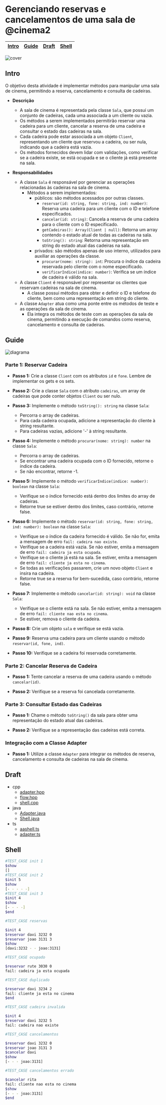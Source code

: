 # Gerenciando reservas e cancelamentos de uma sala de @cinema2

<!-- toch -->
[Intro](#intro) | [Guide](#guide) | [Draft](#draft) | [Shell](#shell)
-- | -- | -- | --
<!-- toch -->

![cover](cover.jpg)

## Intro

O objetivo desta atividade é implementar métodos para manipular uma sala de cinema, permitindo a reserva, cancelamento e consulta de cadeiras.

- **Descrição**
  - A sala de cinema é representada pela classe `Sala`, que possui um conjunto de cadeiras, cada uma associada a um cliente ou vazia.
  - Os métodos a serem implementados permitirão reservar uma cadeira para um cliente, cancelar a reserva de uma cadeira e consultar o estado das cadeiras na sala.
  - Cada cadeira pode estar associada a um objeto `Client`, representando um cliente que reservou a cadeira, ou ser nula, indicando que a cadeira está vazia.
  - Os métodos fornecidos devem lidar com validações, como verificar se a cadeira existe, se está ocupada e se o cliente já está presente na sala.

- **Responsabilidades**
  - A classe `Sala` é responsável por gerenciar as operações relacionadas às cadeiras na sala de cinema.
    - Métodos a serem implementados:
      - públicos: são métodos acessados por outras classes.
        - `reservar(id: string, fone: string, ind: number)`: Reserva uma cadeira para um cliente com o ID e telefone especificados.
        - `cancelar(id: string)`: Cancela a reserva de uma cadeira para o cliente com o ID especificado.
        - `getCadeiras(): Array(Client | null)`: Retorna um array contendo o estado atual de todas as cadeiras na sala.
        - `toString(): string`: Retorna uma representação em string do estado atual das cadeiras na sala.
      - privados: são métodos apenas de uso interno, utilizados para auxiliar as operações da classe.
        - `procurar(nome: string): int`: Procura o índice da cadeira reservada pelo cliente com o nome especificado.
        - `verificarIndice(indice: number)`: Verifica se um índice de cadeira é válido na sala.
  - A classe `Client` é responsável por representar os clientes que reservam cadeiras na sala de cinema.
    - A classe possui métodos para obter e definir o ID e telefone do cliente, bem como uma representação em string do cliente.
  - A classe `Adapter` atua como uma ponte entre os métodos de teste e as operações da sala de cinema.
    - Ela integra os métodos de teste com as operações da sala de cinema, permitindo a execução de comandos como reserva, cancelamento e consulta de cadeiras.

## Guide

![diagrama](diagrama.png)

### Parte 1: Reservar Cadeira

- **Passo 1:** Crie a classe `Client` com os atributos `id` e `fone`. Lembre de implementar os gets e os sets.

- **Passo 2:** Crie a classe `Sala` com o atributo `cadeiras`, um array de cadeiras que pode conter objetos `Client` ou ser nulo.

- **Passo 3:** Implemente o método `toString(): string` na classe `Sala`:
  - Percorra o array de cadeiras.
  - Para cada cadeira ocupada, adicione a representação do cliente à string resultante.
  - Para cadeiras vazias, adicione '-' à string resultante.

- **Passo 4:** Implemente o método `procurar(nome: string): number` na classe `Sala`:
  - Percorra o array de cadeiras.
  - Se encontrar uma cadeira ocupada com o ID fornecido, retorne o índice da cadeira.
  - Se não encontrar, retorne -1.

- **Passo 5:** Implemente o método `verificarIndice(indice: number): boolean` na classe `Sala`:
  - Verifique se o índice fornecido está dentro dos limites do array de cadeiras.
  - Retorne true se estiver dentro dos limites, caso contrário, retorne false.

- **Passo 6:** Implemente o método `reservar(id: string, fone: string, ind: number): boolean` na classe `Sala`:
  - Verifique se o índice da cadeira fornecido é válido. Se não for, emita a mensagem de erro `fail: cadeira nao existe`.
  - Verifique se a cadeira está vazia. Se não estiver, emita a mensagem de erro `fail: cadeira ja esta ocupada`.
  - Verifique se o cliente já está na sala. Se estiver, emita a mensagem de erro `fail: cliente ja esta no cinema`.
  - Se todas as verificações passarem, crie um novo objeto `Client` e insira na cadeira.
  - Retorne true se a reserva for bem-sucedida, caso contrário, retorne false.

- **Passo 7:** Implemente o método `cancelar(id: string): void` na classe `Sala`:
  - Verifique se o cliente está na sala. Se não estiver, emita a mensagem de erro `fail: cliente nao esta no cinema`.
  - Se estiver, remova o cliente da cadeira.

- **Passo 8:** Crie um objeto `sala` e verifique se está vazia.

- **Passo 9:** Reserva uma cadeira para um cliente usando o método `reservar(id, fone, ind)`.

- **Passo 10:** Verifique se a cadeira foi reservada corretamente.

### Parte 2: Cancelar Reserva de Cadeira

- **Passo 1:** Tente cancelar a reserva de uma cadeira usando o método `cancelar(id)`.

- **Passo 2:** Verifique se a reserva foi cancelada corretamente.

### Parte 3: Consultar Estado das Cadeiras

- **Passo 1:** Chame o método `toString()` da sala para obter uma representação do estado atual das cadeiras.

- **Passo 2:** Verifique se a representação das cadeiras está correta.

### Integração com a Classe Adapter

- **Passo 1:** Utilize a classe `Adapter` para integrar os métodos de reserva, cancelamento e consulta de cadeiras na sala de cinema.

## Draft

<!-- links .cache/draft -->
- cpp
  - [adapter.hpp](.cache/draft/cpp/adapter.hpp)
  - [flow.hpp](.cache/draft/cpp/flow.hpp)
  - [shell.cpp](.cache/draft/cpp/shell.cpp)
- java
  - [Adapter.java](.cache/draft/java/Adapter.java)
  - [Shell.java](.cache/draft/java/Shell.java)
- ts
  - [aashell.ts](.cache/draft/ts/aashell.ts)
  - [adapter.ts](.cache/draft/ts/adapter.ts)
<!-- links -->

## Shell

```bash
#TEST_CASE init 1
$show
[]
#TEST_CASE init 2
$init 5
$show
[- - - - -]
#TEST_CASE init 3
$init 4
$show
[- - - -]
$end
```

```sh
#TEST_CASE reservas

$init 4
$reservar davi 3232 0
$reservar joao 3131 3
$show
[davi:3232 - - joao:3131]

#TEST_CASE ocupado

$reservar rute 3030 0
fail: cadeira ja esta ocupada

#TEST_CASE duplicado

$reservar davi 3234 2
fail: cliente ja esta no cinema
$end
```

```sh
#TEST_CASE cadeira invalida

$init 4
$reservar davi 3232 5
fail: cadeira nao existe

#TEST_CASE cancelamentos

$reservar davi 3232 0
$reservar joao 3131 3
$cancelar davi
$show
[- - - joao:3131]

#TEST_CASE cancelamentos errado

$cancelar rita
fail: cliente nao esta no cinema
$show
[- - - joao:3131]
$end
```

